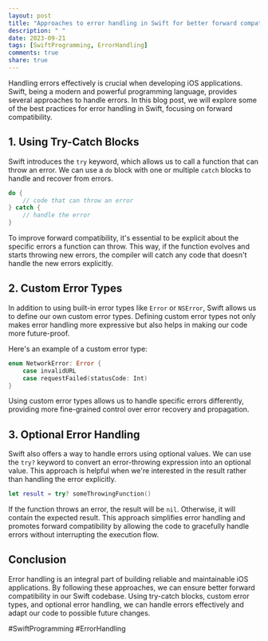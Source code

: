 ```yaml
---
layout: post
title: "Approaches to error handling in Swift for better forward compatibility"
description: " "
date: 2023-09-21
tags: [SwiftProgramming, ErrorHandling]
comments: true
share: true
---
```


Handling errors effectively is crucial when developing iOS applications. Swift, being a modern and powerful programming language, provides several approaches to handle errors. In this blog post, we will explore some of the best practices for error handling in Swift, focusing on forward compatibility.

## 1. Using Try-Catch Blocks

Swift introduces the `try` keyword, which allows us to call a function that can throw an error. We can use a `do` block with one or multiple `catch` blocks to handle and recover from errors.

```swift
do {
    // code that can throw an error
} catch {
    // handle the error
}
```

To improve forward compatibility, it's essential to be explicit about the specific errors a function can throw. This way, if the function evolves and starts throwing new errors, the compiler will catch any code that doesn't handle the new errors explicitly.

## 2. Custom Error Types

In addition to using built-in error types like `Error` or `NSError`, Swift allows us to define our own custom error types. Defining custom error types not only makes error handling more expressive but also helps in making our code more future-proof.

Here's an example of a custom error type:

```swift
enum NetworkError: Error {
    case invalidURL
    case requestFailed(statusCode: Int)
}
```

Using custom error types allows us to handle specific errors differently, providing more fine-grained control over error recovery and propagation.

## 3. Optional Error Handling

Swift also offers a way to handle errors using optional values. We can use the `try?` keyword to convert an error-throwing expression into an optional value. This approach is helpful when we're interested in the result rather than handling the error explicitly.

```swift
let result = try? someThrowingFunction()
```

If the function throws an error, the result will be `nil`. Otherwise, it will contain the expected result. This approach simplifies error handling and promotes forward compatibility by allowing the code to gracefully handle errors without interrupting the execution flow.

## Conclusion

Error handling is an integral part of building reliable and maintainable iOS applications. By following these approaches, we can ensure better forward compatibility in our Swift codebase. Using try-catch blocks, custom error types, and optional error handling, we can handle errors effectively and adapt our code to possible future changes.

#SwiftProgramming #ErrorHandling